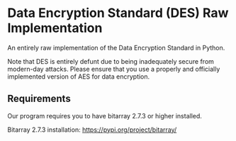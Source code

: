 # Data Encryption Standard (DES) Raw Implementation
An entirely raw implementation of the Data Encryption Standard in Python.

Note that DES is entirely defunt due to being inadequately secure from modern-day attacks. Please ensure that you use a properly and officially implemented version of AES for data encryption.

## Requirements
Our program requires you to have bitarray 2.7.3 or higher installed.

Bitarray 2.7.3 installation: https://pypi.org/project/bitarray/
